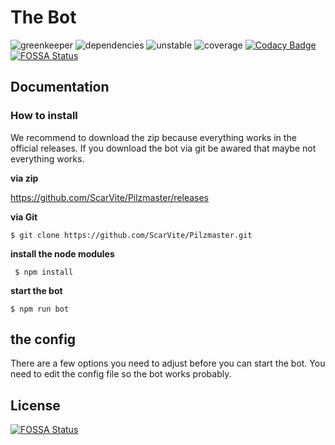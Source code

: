 # The Bot
![greenkeeper](https://badges.greenkeeper.io/ScarVite/Pilzmaster.svg) ![dependencies](https://david-dm.org/ScarVite/Pilzmaster.svg) ![unstable](https://img.shields.io/badge/build-unstable-yellow) ![coverage](https://img.shields.io/badge/coverage-50%25-yellowgreen) [![Codacy Badge](https://api.codacy.com/project/badge/Grade/5a5701d787d149d2a55c08d048fa9599)](https://www.codacy.com/manual/ScarVite/Pilzmaster?utm_source=github.com&amp;utm_medium=referral&amp;utm_content=ScarVite/Pilzmaster&amp;utm_campaign=Badge_Grade) [![FOSSA Status](https://app.fossa.com/api/projects/git%2Bgithub.com%2FScarVite%2FPilzmaster.svg?type=shield)](https://app.fossa.com/projects/git%2Bgithub.com%2FScarVite%2FPilzmaster?ref=badge_shield)
<br>

<h2>Documentation</h2>
<h3>How to install</h3>
We recommend to download the zip because everything works in the official releases. If you download the bot via git be awared that maybe not everything works.
<br>

**via zip**

https://github.com/ScarVite/Pilzmaster/releases

**via Git**

`$ git clone https://github.com/ScarVite/Pilzmaster.git`

**install the node modules**

` $ npm install`

**start the bot** 

`$ npm run bot`

<h2>the config</h2>

There are a few options you need to adjust before you can start the bot. 
You need to edit the config file so the bot works probably.


## License
[![FOSSA Status](https://app.fossa.com/api/projects/git%2Bgithub.com%2FScarVite%2FPilzmaster.svg?type=large)](https://app.fossa.com/projects/git%2Bgithub.com%2FScarVite%2FPilzmaster?ref=badge_large)